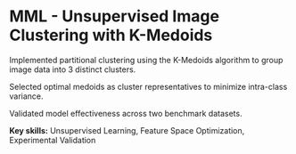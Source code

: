 # MML - Unsupervised Image Clustering with K-Medoids

Implemented partitional clustering using the K-Medoids algorithm to group image data into 3 distinct clusters.

Selected optimal medoids as cluster representatives to minimize intra-class variance.

Validated model effectiveness across two benchmark datasets.

**Key skills:** Unsupervised Learning, Feature Space Optimization, Experimental Validation

